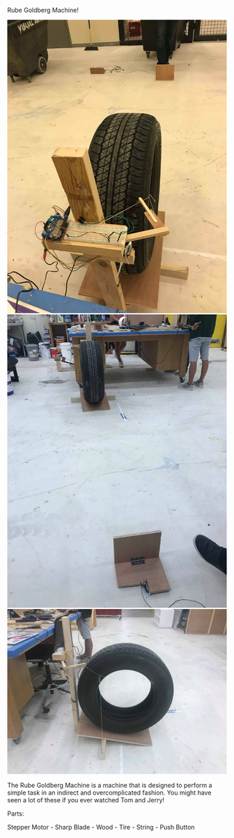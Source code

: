 Rube Goldberg Machine!

![](Images/RG2.jpg)
![](Images/RG3.jpg)
![](Images/RG4.jpg)

The Rube Goldberg Machine is a machine that is designed to perform a simple task in an indirect and overcomplicated fashion. You might have seen a lot of these if you ever watched Tom and Jerry!

Parts:

Stepper Motor -
Sharp Blade -
Wood -
Tire -
String -
Push Button


